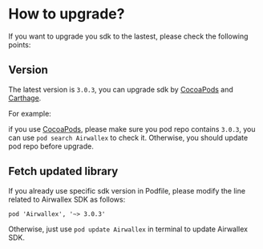 How to upgrade? 
====================
If you want to upgrade you sdk to the lastest, please check the following points:

## Version
The latest version is `3.0.3`, you can upgrade sdk by [CocoaPods](https://cocoapods.org/) and [Carthage](https://github.com/Carthage/Carthage).

For example:

if you use [CocoaPods](https://cocoapods.org/), please make sure you pod repo contains `3.0.3`, you can use `pod search Airwallex` to check it. Otherwise, you should update pod repo before upgrade.


## Fetch updated library

If you already use specific sdk version in Podfile, please modify the line related to Airwallex SDK as follows:

```
pod 'Airwallex', '~> 3.0.3'
```

Otherwise, just use `pod update Airwallex` in terminal to update Airwallex SDK.

